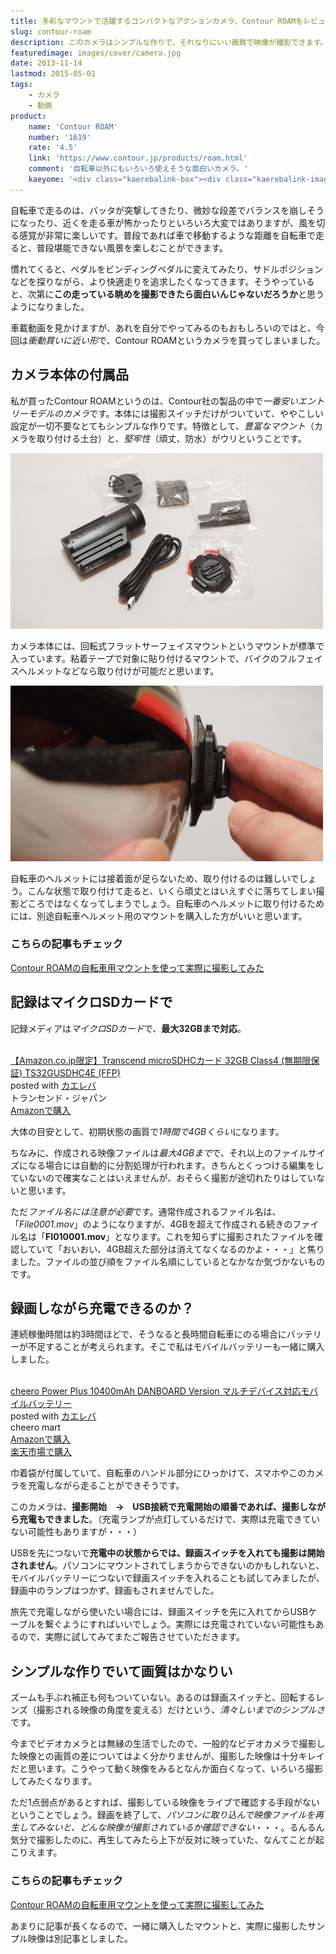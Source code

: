 ```yaml
---
title: 多彩なマウントで活躍するコンパクトなアクションカメラ、Contour ROAMをレビュー
slug: contour-roam
description: このカメラはシンプルな作りで、それなりにいい画質で映像が撮影できます。私の買ったモデルでは、撮影されている映像をリアルタイムで確認できないのが玉に瑕です。ただしそれを補って余りある、撮影の邪魔にならないコンパクトなボディが魅力です。
featuredimage: images/cover/camera.jpg
date: 2013-11-14
lastmod: 2015-05-01
tags: 
    - カメラ
    - 動画
product:
    name: 'Contour ROAM'
    number: '1619'
    rate: '4.5'
    link: 'https://www.contour.jp/products/roam.html'
    comment: '自転車以外にもいろいろ使えそうな面白いカメラ。'
    kaeyome: '<div class="kaerebalink-box"><div class="kaerebalink-image"><a href="https://www.amazon.co.jp/exec/obidos/ASIN/B006OFW2AG/illusionspace-22/ref=nosim/" rel="nofollow" target="_blank"><img src="https://ecx.images-amazon.com/images/I/41b8VYr3%2B6L._SL160_.jpg" style="border: none;" /></a></div><div class="kaerebalink-info"><div class="kaerebalink-name"><a href="https://www.amazon.co.jp/exec/obidos/ASIN/B006OFW2AG/illusionspace-22/ref=nosim/" rel="nofollow" target="_blank">【国内正規品】Contour ウェアラブルビデオカメラ ContourROAM 防水仕様 #1619</a><div class="kaerebalink-powered-date">posted with <a href="https://kaereba.com" rel="nofollow" target="_blank">カエレバ</a></div></div><div class="kaerebalink-detail"> Contour Inc. 2011-12-16    </div><div class="kaerebalink-link1"><div class="shoplinkamazon"><a href="https://www.amazon.co.jp/gp/search?keywords=ContourROAM%20%83E%83F%83A%83%89%83u%83%8B%83r%83f%83I%83J%83%81%83%89&__mk_ja_JP=%83J%83%5E%83J%83i&tag=illusionspace-22" rel="nofollow" target="_blank" title="アマゾン" >Amazonで購入</a></div><div class="shoplinkrakuten"><a href="https://hb.afl.rakuten.co.jp/hgc/0e95387f.f2aef20d.0e953880.25e412bd/?pc=http%3A%2F%2Fsearch.rakuten.co.jp%2Fsearch%2Fmall%2FContourROAM%2520%25E3%2582%25A6%25E3%2582%25A7%25E3%2582%25A2%25E3%2583%25A9%25E3%2583%2596%25E3%2583%25AB%25E3%2583%2593%25E3%2583%2587%25E3%2582%25AA%25E3%2582%25AB%25E3%2583%25A1%25E3%2583%25A9%2F-%2Ff.1-p.1-s.1-sf.0-st.A-v.2%3Fx%3D0%26scid%3Daf_ich_link_urltxt%26m%3Dhttp%3A%2F%2Fm.rakuten.co.jp%2F" rel="nofollow" target="_blank" title="楽天市場" >楽天市場で購入</a></div></div></div><div class="booklink-footer" style="clear: left"></div></div>'
---
```


自転車で走るのは、バッタが突撃してきたり、微妙な段差でバランスを崩しそうになったり、近くを走る車が怖かったりといろいろ大変ではありますが、風を切る感覚が非常に楽しいです。普段であれば車で移動するような距離を自転車で走ると、普段堪能できない風景を楽しむことができます。

慣れてくると、ペダルをビンディングペダルに変えてみたり、サドルポジションなどを探りながら、より快適走りを追求したくなってきます。そうやっていると、次第に<strong>この走っている眺めを撮影できたら面白いんじゃないだろうか</strong>と思うようになりました。

車載動画を見かけますが、あれを自分でやってみるのもおもしろいのではと、今回は<em>衝動買いに近い形</em>で、Contour ROAMというカメラを買ってしまいました。


## カメラ本体の付属品


私が買ったContour ROAMというのは、Contour社の製品の中で<em>一番安いエントリーモデルのカメラ</em>です。本体には撮影スイッチだけがついていて、ややこしい設定が一切不要なとてもシンプルな作りです。特徴として、<em>豊富なマウント</em>（カメラを取り付ける土台）と、<em>堅牢性</em>（頑丈、防水）がウリということです。

![Contour ROAM 内容物](PA071695.jpg)

カメラ本体には、回転式フラットサーフェイスマウントというマウントが標準で入っています。粘着テープで対象に貼り付けるマウントで、バイクのフルフェイスヘルメットなどなら取り付けが可能だと思います。

![Contour ROAM付属回転式フラットサーフェイスマウント](PA071703.jpg)

自転車のヘルメットには接着面が足らないため、取り付けるのは難しいでしょう。こんな状態で取り付けて走ると、いくら頑丈とはいえすぐに落ちてしまい撮影どころではなくなってしまうでしょう。自転車のヘルメットに取り付けるためには、別途自転車ヘルメット用のマウントを購入した方がいいと思います。


### こちらの記事もチェック


<a href="https://wantit.gcreate.jp/contour_roam_mount/" title="Contour ROAMの自転車用マウントを使って実際に撮影してみた">Contour ROAMの自転車用マウントを使って実際に撮影してみた</a>


## 記録はマイクロSDカードで


記録メディアは<em>マイクロSDカード</em>で、<strong>最大32GBまで対応</strong>。

<div class="kaerebalink-box">
<div class="kaerebalink-image"><a href="https://www.amazon.co.jp/exec/obidos/ASIN/B0056TYX8U/illusionspace-22/ref=nosim/" rel="nofollow" target="_blank"><img alt=""  src="https://ecx.images-amazon.com/images/I/41k75NO7DzL._SL160_.jpg" style="border: none;" /></a></div>
<div class="kaerebalink-info">
<div class="kaerebalink-name"><a href="https://www.amazon.co.jp/exec/obidos/ASIN/B0056TYX8U/illusionspace-22/ref=nosim/" rel="nofollow" target="_blank">【Amazon.co.jp限定】Transcend microSDHCカード 32GB Class4 (無期限保証) TS32GUSDHC4E (FFP)</a>
<div class="kaerebalink-powered-date">posted with <a href="https://kaereba.com" rel="nofollow" target="_blank">カエレバ</a></div>
</div>
<div class="kaerebalink-detail"> トランセンド・ジャパン     </div>
<div class="kaerebalink-link1">
<div class="shoplinkamazon"><a href="https://www.amazon.co.jp/gp/search?keywords=TS32GUSDHC4E&#038;__mk_ja_JP=%83J%83%5E%83J%83i&#038;tag=illusionspace-22" rel="nofollow" target="_blank" title="アマゾン" >Amazonで購入</a></div>
</div>
</div>
<div class="booklink-footer" style="clear: left"></div>
</div>

大体の目安として、初期状態の画質で<em>1時間で4GBくらい</em>になります。

ちなみに、作成される映像ファイルは<em>最大4GBまで</em>で、それ以上のファイルサイズになる場合には自動的に分割処理が行われます。きちんとくっつける編集をしていないので確実なことはいえませんが、おそらく撮影が途切れたりはしていないと思います。

ただ<em>ファイル名には注意が必要</em>です。通常作成されるファイル名は、「<em>File0001.mov</em>」のようになりますが、4GBを超えて作成される続きのファイル名は「<strong>FI010001.mov</strong>」となります。これを知らずに撮影されたファイルを確認していて「おいおい、4GB超えた部分は消えてなくなるのかよ・・・」と焦りました。ファイルの並び順をファイル名順にしているとなかなか気づかないものです。

## 録画しながら充電できるのか？

連続稼働時間は約3時間ほどで、そうなると長時間自転車にのる場合にバッテリーが不足することが考えられます。そこで私はモバイルバッテリーも一緒に購入しました。

<div class="kaerebalink-box">
<div class="kaerebalink-image"><a href="https://www.amazon.co.jp/exec/obidos/ASIN/B00CY6P968/illusionspace-22/ref=nosim/" rel="nofollow" target="_blank"><img alt=""  src="https://ecx.images-amazon.com/images/I/31KsxIFmn0L._SL160_.jpg" style="border: none;" /></a></div>
<div class="kaerebalink-info">
<div class="kaerebalink-name"><a href="https://www.amazon.co.jp/exec/obidos/ASIN/B00CY6P968/illusionspace-22/ref=nosim/" rel="nofollow" target="_blank">cheero Power Plus 10400mAh DANBOARD Version マルチデバイス対応モバイルバッテリー</a>
<div class="kaerebalink-powered-date">posted with <a href="https://kaereba.com" rel="nofollow" target="_blank">カエレバ</a></div>
</div>
<div class="kaerebalink-detail"> cheero mart     </div>
<div class="kaerebalink-link1">
<div class="shoplinkamazon"><a href="https://www.amazon.co.jp/gp/search?keywords=cheero%20Power%20Plus%2010400mAh%20DANBOARD%20Version&#038;__mk_ja_JP=%83J%83%5E%83J%83i&#038;tag=illusionspace-22" rel="nofollow" target="_blank" title="アマゾン" >Amazonで購入</a></div>
<div class="shoplinkrakuten"><a href="https://hb.afl.rakuten.co.jp/hgc/0e95387f.f2aef20d.0e953880.25e412bd/?pc=http%3A%2F%2Fsearch.rakuten.co.jp%2Fsearch%2Fmall%2Fcheero%2520Power%2520Plus%252010400mAh%2520DANBOARD%2520Version%2F-%2Ff.1-p.1-s.1-sf.0-st.A-v.2%3Fx%3D0%26scid%3Daf_ich_link_urltxt%26m%3Dhttp%3A%2F%2Fm.rakuten.co.jp%2F" rel="nofollow" target="_blank" title="楽天市場" >楽天市場で購入</a></div>
</div>
</div>
<div class="booklink-footer" style="clear: left"></div>
</div>

巾着袋が付属していて、自転車のハンドル部分にひっかけて、スマホやこのカメラを充電しながら走ることができそうです。

このカメラは、<strong>撮影開始　→　USB接続で充電開始の順番であれば、撮影しながら充電もできました</strong>。（充電ランプが点灯しているだけで、実際は充電できていない可能性もありますが・・・）

USBを先につないで<strong>充電中の状態からでは、録画スイッチを入れても撮影は開始されません</strong>。パソコンにマウントされてしまうからできないのかもしれないと、モバイルバッテリーにつないで録画スイッチを入れることも試してみましたが、録画中のランプはつかず、録画もされませんでした。

旅先で充電しながら使いたい場合には、録画スイッチを先に入れてからUSBケーブルを繋ぐようにすればいいでしょう。実際には充電されていない可能性もあるので、実際に試してみてまたご報告させていただきます。


## シンプルな作りでいて画質はかなりい


ズームも手ぶれ補正も何もついていない。あるのは録画スイッチと、回転するレンズ（撮影される映像の角度を変える）だけという、<em>清々しいまでのシンプルさ</em>です。

今までビデオカメラとは無縁の生活でしたので、一般的なビデオカメラで撮影した映像との画質の差についてはよく分かりませんが、撮影した映像は十分キレイだと思います。こうやって動く映像をみるとなんか面白くなって、いろいろ撮影してみたくなります。

ただ1点弱点があるとすれば、撮影している映像をライブで確認する手段がないということでしょう。録画を終了して、<em>パソコンに取り込んで映像ファイルを再生してみないと、どんな映像が撮影されているか確認できない</em>・・・。るんるん気分で撮影したのに、再生してみたら上下が反対に映っていた、なんてことが起こりえます。


### こちらの記事もチェック


<a href="https://wantit.gcreate.jp/contour_roam_mount/" title="Contour ROAMの自転車用マウントを使って実際に撮影してみた">Contour ROAMの自転車用マウントを使って実際に撮影してみた</a>

あまりに記事が長くなるので、一緒に購入したマウントと、実際に撮影したサンプル映像は別記事としました。
